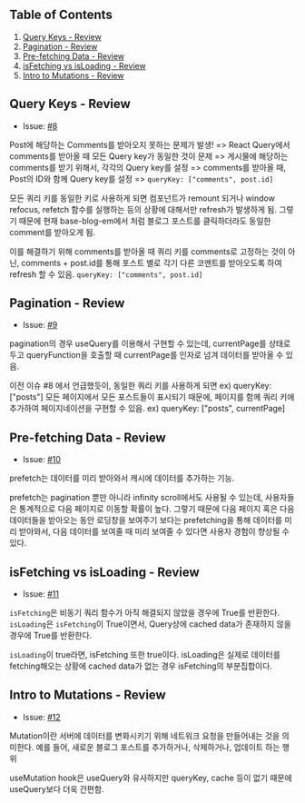 ## Table of Contents

1. [Query Keys - Review](#query-keys---review)
2. [Pagination - Review](#pagination---review)
3. [Pre-fetching Data - Review](#pre-fetching-data---review)
4. [isFetching vs isLoading - Review](#isfetching-vs-isloading---review)
5. [Intro to Mutations - Review](#intro-to-mutations---review)

## Query Keys - Review

- Issue: [#8](https://github.com/BangDori/react-query-course/issues/8)

Post에 해당하는 Comments를 받아오지 못하는 문제가 발생!
=> React Query에서 comments를 받아올 때 모든 Query key가 동일한 것이 문제
=> 게시물에 해당하는 comments를 받기 위해서, 각각의 Query key를 설정
=> comments를 받아올 때, Post의 ID와 함께 Query key를 설정
=> `queryKey: ["comments", post.id]`

모든 쿼리 키를 동일한 키로 사용하게 되면 컴포넌트가 remount 되거나 window refocus, refetch 함수를 실행하는 등의 상황에 대해서만 refresh가 발생하게 됨. 그렇기 때문에 현재 base-blog-em에서 처럼 블로그 포스트를 클릭하더라도 동일한 comment를 받아오게 됨.

이를 해결하기 위해 comments를 받아올 때 쿼리 키를 comments로 고정하는 것이 아닌, comments + post.id를 통해 포스트 별로 각기 다른 코멘트를 받아오도록 하여 refresh 할 수 있음. `queryKey: ["comments", post.id]`

## Pagination - Review

- Issue: [#9](https://github.com/BangDori/react-query-course/issues/9)

pagination의 경우 useQuery를 이용해서 구현할 수 있는데, currentPage를 상태로 두고 queryFunction을 호출할 때 currentPage를 인자로 넘겨 데이터를 받아올 수 있음.

이전 이슈 #8 에서 언급했듯이, 동일한 쿼리 키를 사용하게 되면 ex) queryKey: ["posts"] 모든 페이지에서 모든 포스트들이 표시되기 때문에, 페이지를 함께 쿼리 키에 추가하여 페이지네이션을 구현할 수 있음. ex) queryKey: ["posts", currentPage]

## Pre-fetching Data - Review

- Issue: [#10](https://github.com/BangDori/react-query-course/issues/10)

prefetch는 데이터를 미리 받아와서 캐시에 데이터를 추가하는 기능.

prefetch는 pagination 뿐만 아니라 infinity scroll에서도 사용될 수 있는데, 사용자들은 통계적으로 다음 페이지로 이동할 확률이 높다. 그렇기 때문에 다음 페이지 혹은 다음 데이터들을 받아오는 동안 로딩창을 보여주기 보다는 prefetching을 통해 데이터를 미리 받아와서, 다음 데이터를 보여줄 때 미리 보여줄 수 있다면 사용자 경험이 향상될 수 있다.

## isFetching vs isLoading - Review

- Issue: [#11](https://github.com/BangDori/react-query-course/issues/11)

`isFetching`은 비동기 쿼리 함수가 아직 해결되지 않았을 경우에 True를 반환한다.
`isLoading`은 `isFetching`이 True이면서, Query상에 cached data가 존재하지 않을 경우에 True를 반환한다.

`isLoading`이 true라면, isFetching 또한 true이다. isLoading은 실제로 데이터를 fetching해오는 상황에 cached data가 없는 경우 isFetching의 부분집합이다.

## Intro to Mutations - Review

- Issue: [#12](https://github.com/BangDori/react-query-course/issues/12)

Mutation이란 서버에 데이터를 변화시키기 위해 네트워크 요청을 만들어내는 것을 의미한다. 예를 들어, 새로운 블로그 포스트를 추가하거나, 삭제하거나, 업데이트 하는 행위

useMutation hook은 useQuery와 유사하지만 queryKey, cache 등이 없기 때문에 useQuery보다 더욱 간편함.
